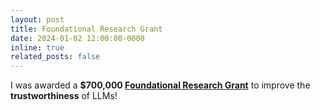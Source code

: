 ```yaml
---
layout: post
title: Foundational Research Grant
date: 2024-01-02 12:00:00-0000
inline: true
related_posts: false
---
```


I was awarded a **$700,000 <a href="https://cset.georgetown.edu/foundational-research-grants" target="_blank">Foundational Research Grant</a>** to improve the **trustworthiness** of LLMs!